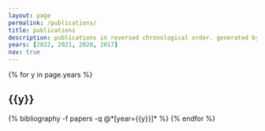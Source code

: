 ```yaml
---
layout: page
permalink: /publications/
title: publications
description: publications in reversed chronological order. generated by jekyll-scholar.
years: [2022, 2021, 2020, 2017]
nav: true
---
```


<div class="publications">

{% for y in page.years %}
  <h2 class="year">{{y}}</h2>
  {% bibliography -f papers -q @*[year={{y}}]* %}
{% endfor %}

</div>
